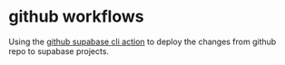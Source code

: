 # github workflows
Using the [github supabase cli
action](https://github.com/marketplace/actions/supabase-cli-action) to
deploy the changes from github repo to supabase projects.

